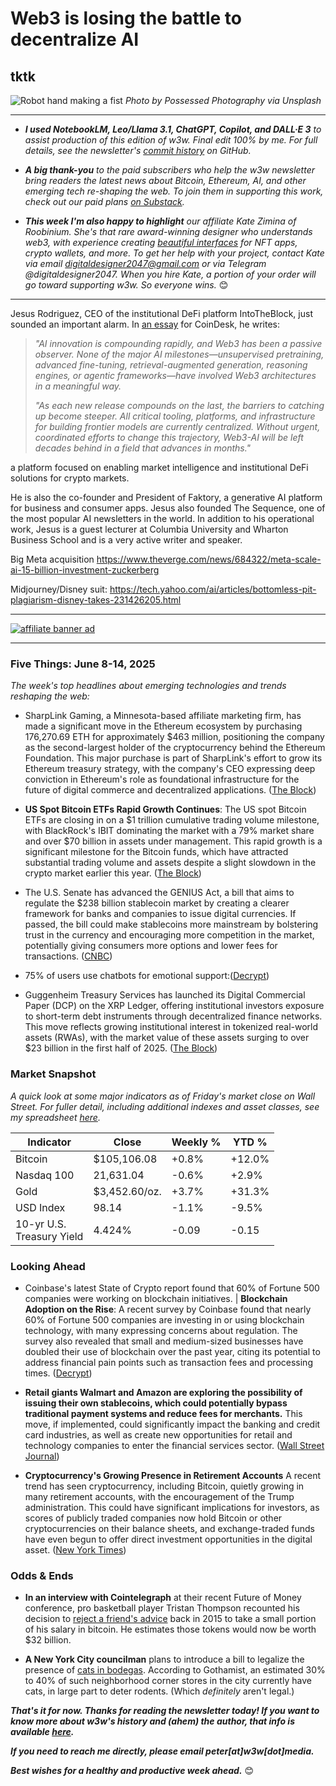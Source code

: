 # Web3 is losing the battle to decentralize AI
## tktk

![Robot hand making a fist](https://images.unsplash.com/photo-1535378273068-9bb67d5beacd?q=80&w=3388&auto=format&fit=crop&ixlib=rb-4.1.0&ixid=M3wxMjA3fDB8MHxwaG90by1wYWdlfHx8fGVufDB8fHx8fA%3D%3D)
*Photo by Possessed Photography via Unsplash*

<hr>

- _**I used NotebookLM, Leo/Llama 3.1, ChatGPT, Copilot, and DALL·E 3** to assist production of this edition of w3w. Final edit 100% by me. For full details, see the newsletter's [commit history](https://github.com/peteramckay/w3wnewsletter/commits) on GitHub._ <!-- Edit listed AIs as needed before final publication. -->

- _**A big thank-you** to the paid subscribers who help the w3w newsletter bring readers the latest news about Bitcoin, Ethereum, AI, and other emerging tech re-shaping the web. To join them in supporting this work, check out our paid plans [on Substack](https://w3wnews.substack.com/subscribe)._

- _**This week I'm also happy to highlight** our affiliate Kate Zimina of Roobinium. She's that rare award-winning designer who understands web3, with experience creating [beautiful interfaces](https://dribbble.com/roobinium) for NFT apps, crypto wallets, and more. To get her help with your project, contact Kate via email digitaldesigner2047@gmail.com or via Telegram @digitaldesigner2047. When you hire Kate, a portion of your order will go toward supporting w3w. So everyone wins._ 😊

<hr>

Jesus Rodriguez, CEO of the institutional DeFi platform IntoTheBlock, just sounded an important alarm. In [an essay](https://news.google.com/read/CBMif0FVX3lxTE9LVm9rbkFKWGRIYnlLcUZiWlNqdWZUYWFVbXRhaWlQZC1taEpRNlJ4bjRWUHZ2UkNqUXJpa2VYZ2tabF9nc1FNX1pBMmxNVEpyQmhkenotbmFsOHlnS1lOX0JKRzZnbVc3R2lPdnJVak1Za2pheWg3UUFWYVZnM0U?hl=en-US&gl=US&ceid=US%3Aen) for CoinDesk, he writes:

>*"AI innovation is compounding rapidly, and Web3 has been a passive observer. None of the major AI milestones—unsupervised pretraining, advanced fine-tuning, retrieval-augmented generation, reasoning engines, or agentic frameworks—have involved Web3 architectures in a meaningful way.*
>
>*"As each new release compounds on the last, the barriers to catching up become steeper. All critical tooling, platforms, and infrastructure for building frontier models are currently centralized. Without urgent, coordinated efforts to change this trajectory, Web3-AI will be left decades behind in a field that advances in months."*

a platform focused on enabling market intelligence and institutional DeFi solutions for crypto markets.

He is also the co-founder and President of Faktory, a generative AI platform for business and consumer apps. Jesus also founded The Sequence, one of the most popular AI newsletters in the world. In addition to his operational work, Jesus is a guest lecturer at Columbia University and Wharton Business School and is a very active writer and speaker.

Big Meta acquisition https://www.theverge.com/news/684322/meta-scale-ai-15-billion-investment-zuckerberg

Midjourney/Disney suit: https://tech.yahoo.com/ai/articles/bottomless-pit-plagiarism-disney-takes-231426205.html

 <hr>

 [![affiliate banner ad](https://w3w.news/img/affiliate-kz-letter.png)](
 https://dribbble.com/roobinium)

 <hr>

### Five Things: June 8-14, 2025

*The week's top headlines about emerging technologies and trends reshaping the web:*

- SharpLink Gaming, a Minnesota-based affiliate marketing firm, has made a significant move in the Ethereum ecosystem by purchasing 176,270.69 ETH for approximately $463 million, positioning the company as the second-largest holder of the cryptocurrency behind the Ethereum Foundation. This major purchase is part of SharpLink's effort to grow its Ethereum treasury strategy, with the company's CEO expressing deep conviction in Ethereum's role as foundational infrastructure for the future of digital commerce and decentralized applications. ([The Block](https://www.theblock.co/post/357998/sharplink-gaming-buys-463-million-in-eth-becomes-no-2-holder-after-ethereum-foundation)) <!-- Draft summary by Leo/Llama 3.1 8B -->

- **US Spot Bitcoin ETFs Rapid Growth Continues**: The US spot Bitcoin ETFs are closing in on a $1 trillion cumulative trading volume milestone, with BlackRock's IBIT dominating the market with a 79% market share and over $70 billion in assets under management. This rapid growth is a significant milestone for the Bitcoin funds, which have attracted substantial trading volume and assets despite a slight slowdown in the crypto market earlier this year. ([The Block](https://www.theblock.co/post/357609/us-spot-bitcoin-etfs-set-to-hit-1-trillion-usd-cumulative-trading-volume)) <!-- Draft summary by Leo/Llama 3.1 8B -->

- The U.S. Senate has advanced the GENIUS Act, a bill that aims to regulate the $238 billion stablecoin market by creating a clearer framework for banks and companies to issue digital currencies. If passed, the bill could make stablecoins more mainstream by bolstering trust in the currency and encouraging more competition in the market, potentially giving consumers more options and lower fees for transactions. ([CNBC](https://www.cnbc.com/2025/06/13/what-the-genius-act-could-mean-for-crypto-and-other-investors.html)) <!-- Draft summary by Leo/Llama 3.1 8B -->

- 75% of users use chatbots for emotional support:([Decrypt](https://decrypt.co/324466/majority-users-turn-ai-emotional-advice-study))

- Guggenheim Treasury Services has launched its Digital Commercial Paper (DCP) on the XRP Ledger, offering institutional investors exposure to short-term debt instruments through decentralized finance networks. This move reflects growing institutional interest in tokenized real-world assets (RWAs), with the market value of these assets surging to over $23 billion in the first half of 2025. ([The Block](https://www.theblock.co/post/357636/guggenheim-taps-ripples-xrp-ledger-to-offer-tokenized-commercial-paper-in-rwa-push-report)) <!-- Draft summary by Leo/Llama 3.1 8B -->

### Market Snapshot

*A quick look at some major indicators as of Friday's market close on Wall Street. For fuller detail, including additional indexes and asset classes, see my spreadsheet [here](https://docs.google.com/spreadsheets/d/11XuSerOv1DG7vFWAkwoXehOe4G4xDMm6LSNL7SAL4vA/edit?usp=sharing).*

<table>

  <thead>
    <tr>
      <th>Indicator</th>
      <th>Close</th>
      <th>Weekly %</th>
      <th>YTD %</th>
    </tr>
  </thead>

  <tbody>
   <tr>
     <td>Bitcoin</td>
     <td>$105,106.08</td>
     <td>+0.8%<!-- BTC weekly % change --></td>
     <td>+12.0%<!-- BTC YTD % change --></td>
   </tr>

   <tr>
     <td>Nasdaq 100</td>
     <td>21,631.04<!-- Nasdaq 100 weekly closing price --></td>
     <td>-0.6%</td>
     <td>+2.9%</td>
   </tr>

   <tr>
     <td>Gold</td>
     <td>$3,452.60/oz.<!-- Gold weekly closing price --></td>
     <td>+3.7%</td>
     <td>+31.3%</td>
   </tr>

   <tr>
     <td>USD Index</td>
     <td>98.14<!-- USD Index weekly closing price --></td>
     <td>-1.1%</td>
     <td>-9.5%</td>
   </tr>

   <tr>
     <td>10-yr U.S.<br> Treasury Yield</td>
     <td>4.424%<!-- 10-year weekly closing yield --></td>
     <td>-0.09</td>
     <td>-0.15</td>
   </tr>

</tbody>
</table>

### Looking Ahead

- Coinbase's latest State of Crypto report found that 60% of Fortune 500 companies were working on blockchain initiatives. <!-- Draft summary by me, based on light edit of Decrypt's own copy --> | **Blockchain Adoption on the Rise**: A recent survey by Coinbase found that nearly 60% of Fortune 500 companies are investing in or using blockchain technology, with many expressing concerns about regulation. The survey also revealed that small and medium-sized businesses have doubled their use of blockchain over the past year, citing its potential to address financial pain points such as transaction fees and processing times. <!-- Draft summary by Leo/Llama 3.1B -->([Decrypt](https://decrypt.co/324508/blockchain-use-soaring-fortune-500-smaller-firms-coinbase))

- **Retail giants Walmart and Amazon are exploring the possibility of issuing their own stablecoins, which could potentially bypass traditional payment systems and reduce fees for merchants.** This move, if implemented, could significantly impact the banking and credit card industries, as well as create new opportunities for retail and technology companies to enter the financial services sector. ([Wall Street Journal](https://www.wsj.com/finance/banking/walmart-amazon-stablecoin-07de2fdd?st=5E2Fxd&reflink=desktopwebshare_permalink)) <!-- Draft summary by Leo/Llama 3.1 8B -->

- **Cryptocurrency's Growing Presence in Retirement Accounts**
A recent trend has seen cryptocurrency, including Bitcoin, quietly growing in many retirement accounts, with the encouragement of the Trump administration. This could have significant implications for investors, as scores of publicly traded companies now hold Bitcoin or other cryptocurrencies on their balance sheets, and exchange-traded funds have even begun to offer direct investment opportunities in the digital asset. ([New York Times](https://news.google.com/read/CBMimgFBVV95cUxNR3l3eWktbWd2bTMwY1ZueDl3b1RISDdZakF4RzhzWHV0WUVQbVo1a05wVnI3MXVYdExPSHVENy0yd2VUazJ5MVNYem50aGZrY3Flalc4WDljcWR5ZzJTMFd2SXhyU3pYYklfQS1mRnZDMnY0Zkd0dENwSjMwaG5XNzR4ZU5FeF9HSFJ2UVhQT2JDRmhyZ1JlWC1B?hl=en-US&gl=US&ceid=US%3Aen)) <!-- Draft summary by Leo/Llama 3.1 8B -->

### Odds & Ends

- **In an interview with Cointelegraph** at their recent Future of Money conference, pro basketball player Tristan Thompson recounted his decision to [reject a friend's advice](https://www.youtube.com/watch?v=Bg4yErvSHfE) back in 2015 to take a small portion of his salary in bitcoin. He estimates those tokens would now be worth $32 billion.

- **A New York City councilman** plans to introduce a bill to legalize the presence of [cats in bodegas](https://gothamist.com/news/nyc-lawmaker-wants-to-legalize-bodega-cats-in-the-5-boroughs). According to Gothamist, an estimated 30% to 40% of such neighborhood corner stores in the city currently have cats, in large part to deter rodents. (Which *definitely* aren't legal.)

_**That's it for now. Thanks for reading the newsletter today! If you want to know more about w3w's history and (ahem) the author, that info is available [here](https://w3wnews.substack.com/about).**_

_**If you need to reach me directly, please email peter[at]w3w[dot]media.**_

_**Best wishes for a healthy and productive week ahead.**_ 😊
